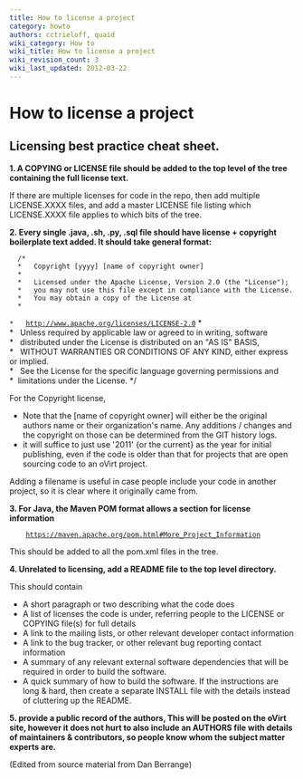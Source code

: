 ```yaml
---
title: How to license a project
category: howto
authors: cctrieloff, quaid
wiki_category: How to
wiki_title: How to license a project
wiki_revision_count: 3
wiki_last_updated: 2012-03-22
---
```


# How to license a project

## Licensing best practice cheat sheet.

**1. A COPYING or LICENSE file should be added to the top level of the tree containing the full license text.**

If there are multiple licenses for code in the repo, then add multiple LICENSE.XXXX files, and add a master LICENSE file listing which LICENSE.XXXX file applies to which bits of the tree.

**2. Every single .java, .sh, .py, .sql file should have license + copyright boilerplate text added. It should take general format:**

      /*
      *   Copyright [yyyy] [name of copyright owner]
      *
      *   Licensed under the Apache License, Version 2.0 (the "License");
      *   you may not use this file except in compliance with the License.
      *   You may obtain a copy of the License at
      *
`*   `[`http://www.apache.org/licenses/LICENSE-2.0`](http://www.apache.org/licenses/LICENSE-2.0)
      *
      *   Unless required by applicable law or agreed to in writing, software
      *   distributed under the License is distributed on an "AS IS" BASIS,
      *   WITHOUT WARRANTIES OR CONDITIONS OF ANY KIND, either express or implied.
      *   See the License for the specific language governing permissions and
      *  limitations under the License.
      */

For the Copyright license,

*   Note that the [name of copyright owner] will either be the original authors name or their organization's name. Any additions / changes and the copyright on those can be determined from the GIT history logs.
*   it will suffice to just use '2011' {or the current} as the year for initial publishing, even if the code is older than that for projects that are open sourcing code to an oVirt project.

Adding a filename is useful in case people include your code in another project, so it is clear where it originally came from.

**3. For Java, the Maven POM format allows a section for license information**

`    `[`https://maven.apache.org/pom.html#More_Project_Information`](https://maven.apache.org/pom.html#More_Project_Information)

This should be added to all the pom.xml files in the tree.

**4. Unrelated to licensing, add a README file to the top level directory.**

This should contain

*   A short paragraph or two describing what the code does
*   A list of licenses the code is under, referring people to the LICENSE or COPYING file(s) for full details
*   A link to the mailing lists, or other relevant developer contact information
*   A link to the bug tracker, or other relevant bug reporting contact information
*   A summary of any relevant external software dependencies that will be required in order to build the software.
*   A quick summary of how to build the software. If the instructions are long & hard, then create a separate INSTALL file with the details instead of cluttering up the README.

**5. provide a public record of the authors, This will be posted on the oVirt site, however it does not hurt to also include an AUTHORS file with details of maintainers & contributors, so people know whom the subject matter experts are.**

(Edited from source material from Dan Berrange)
